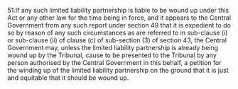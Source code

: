 51.If any such limited liability partnership is liable to be wound up under this Act or any other law for the time being in force, and it appears to the Central Government from any such report under section 49 that it is expedient to do so by reason of any such circumstances as are referred to in sub-clause (i) or sub-clause (ii) of clause (c) of sub-section (3) of section 43, the Central Government may, unless the limited liability partnership is already being wound up by the Tribunal, cause to be presented to the Tribunal by any person authorised by the Central Government in this behalf, a petition for the winding up of the limited liability partnership on the ground that it is just and equitable that it should be wound up.
